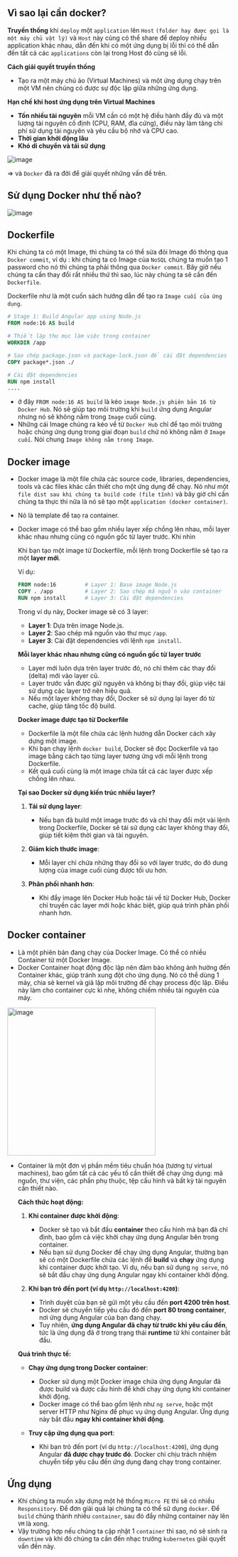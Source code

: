 ## Vì sao lại cần docker?

**Truyền thống** khi `deploy` một `application` lên `Host` `(folder hay được gọi là một máy chủ vật lý)` và `Host` này củng có thể share để deploy nhiều application khác nhau, dẫn đến khi có một ứng dụng bị lỗi thì có thể dẫn đến tất cả các `applications` còn lại trong Host đó cũng sẽ lỗi.

**Cách giải quyết truyền thống**
- Tạo ra một máy chủ ảo (Virtual Machines) và một ứng dụng chạy trên một VM nên chúng có được sự độc lập giữa những ứng dụng.

**Hạn chế khi host ứng dụng trên Virtual Machines**
- **Tốn nhiều tài nguyên** mỗi VM cần có một hệ điều hành đầy đủ và một lượng tài nguyên cố định (CPU, RAM, đĩa cứng), điều này làm tăng chi phí sử dụng tài nguyên và yêu cầu bộ nhớ và CPU cao.
- **Thời gian khởi động lâu**
- **Khó di chuyển và tái sử dụng**

![image](https://github.com/user-attachments/assets/17a5dd86-578c-4f55-8e84-649346437274)

=> và `Docker` đã ra đời để giải quyết những vấn đề trên.

## Sử dụng Docker như thế nào?

![image](https://github.com/user-attachments/assets/051e9dcb-beec-41e1-8d89-1e8aaf7a7e39)

## Dockerfile
Khi chúng ta có một Image, thì chúng ta có thể sửa đỏi Image đó thông qua `Docker commit`, ví dụ : khi chúng ta có Image của  `NoSQL` chúng ta muốn tạo 1 password cho nó thì chúng ta phải thông qua `Docker commit`.
Bây giờ nếu chúng ta cần thay đổi rất nhiều thứ thì sao, lúc này chúng ta sẽ cần đến `Dockerfile`.

Dockerfile như là một cuốn sách hướng dẫn để tạo ra  `Image cuối của ứng dụng`.

```dockerfile
# Stage 1: Build Angular app using Node.js
FROM node:16 AS build

# Thiết lập thư mục làm việc trong container
WORKDIR /app

# Sao chép package.json và package-lock.json để cài đặt dependencies
COPY package*.json ./

# Cài đặt dependencies
RUN npm install
....
```
- ở đây `FROM node:16 AS build` là kéo `image Node.js phiên bản 16 từ Docker Hub`. Nó sẽ giúp tạo môi trường khi `build` ứng dụng Angular nhưng nó sẽ không nằm trong `Image` cuối cùng.
- Những cái Image chúng ra kéo về từ `Docker Hub` chỉ để tạo môi trường hoặc chúng ứng dụng trong giai đoạn `build` chứ nó không nằm ở `Image cuối`. Nói chung `Image không nằm trong Image`.


## Docker image
- Docker image là một file chứa các source code, libraries, dependencies, tools và các files khác cần thiết cho một ứng dụng để chạy. Nó như một `file dist sau khi chúng ta build code (file tĩnh)` và bây giờ chỉ cần chúng ta thực thi nữa là nó sẽ tạo một `application (docker container)`.
- Nó là template để taọ ra container.
-  Docker image có thể bao gồm nhiều layer xếp chồng lên nhau, mỗi layer khác nhau nhưng cũng có nguồn gốc từ layer trước. Khi nhìn 

   Khi bạn tạo một image từ Dockerfile, mỗi lệnh trong Dockerfile sẽ tạo ra một **layer mới**.  

   Ví dụ:  
   ```dockerfile
   FROM node:16         # Layer 1: Base image Node.js
   COPY . /app          # Layer 2: Sao chép mã nguồn vào container
   RUN npm install      # Layer 3: Cài đặt dependencies
   ```
   Trong ví dụ này, Docker image sẽ có 3 layer:  
   - **Layer 1**: Dựa trên image Node.js.  
   - **Layer 2**: Sao chép mã nguồn vào thư mục `/app`.  
   - **Layer 3**: Cài đặt dependencies với lệnh `npm install`.

   **Mỗi layer khác nhau nhưng cũng có nguồn gốc từ layer trước**  
   - Layer mới luôn dựa trên layer trước đó, nó chỉ thêm các thay đổi (delta) mới vào layer cũ.  
   - Layer trước vẫn được giữ nguyên và không bị thay đổi, giúp việc tái sử dụng các layer trở nên hiệu quả.  
   - Nếu một layer không thay đổi, Docker sẽ sử dụng lại layer đó từ cache, giúp tăng tốc độ build.

   **Docker image được tạo từ Dockerfile**  
   - Dockerfile là một file chứa các lệnh hướng dẫn Docker cách xây dựng một image.  
   - Khi bạn chạy lệnh `docker build`, Docker sẽ đọc Dockerfile và tạo image bằng cách tạo từng layer tương ứng với mỗi lệnh trong Dockerfile.  
   - Kết quả cuối cùng là một image chứa tất cả các layer được xếp chồng lên nhau.

   **Tại sao Docker sử dụng kiến trúc nhiều layer?**

    1. **Tái sử dụng layer**:  
       - Nếu bạn đã build một image trước đó và chỉ thay đổi một vài lệnh trong Dockerfile, Docker sẽ tái sử dụng các layer không thay đổi, giúp tiết kiệm thời gian và tài nguyên.
    
    2. **Giảm kích thước image**:  
       - Mỗi layer chỉ chứa những thay đổi so với layer trước, do đó dung lượng của image cuối cùng được tối ưu hơn.
    
    3. **Phân phối nhanh hơn**:  
       - Khi đẩy image lên Docker Hub hoặc tải về từ Docker Hub, Docker chỉ truyền các layer mới hoặc khác biệt, giúp quá trình phân phối nhanh hơn.


## Docker container
-  Là một phiên bản đang chạy của Docker Image. Có thể có nhiều Container từ một Docker Image.
-  Docker Container hoạt động độc lập nên đảm bảo không ảnh hưởng đến Container khác, giúp tránh xung đột cho ứng dụng. Nó có thể dùng 1 máy, chia sẻ kernel và giả lập môi trường để chạy process độc lập. Điều này làm cho container cực kì nhẹ, không chiếm nhiều tài nguyên của máy.

<img width="333" alt="image" src="https://github.com/user-attachments/assets/5f70716f-8899-47b8-ab2e-68346e961fb9" />

- Container là một đơn vị phần mềm tiêu chuẩn hóa (tương tự virtual machines), bao gồm tất cả các yếu tố cần thiết để chạy ứng dụng: mã nguồn, thư viện, các phần phụ thuộc, tệp cấu hình và bất kỳ tài nguyên cần thiết nào.
 
   **Cách thức hoạt động:**
   1. **Khi container được khởi động**:
      - Docker sẽ tạo và bắt đầu **container** theo cấu hình mà bạn đã chỉ định, bao gồm cả việc khởi chạy ứng dụng Angular bên trong container.
      - Nếu bạn sử dụng Docker để chạy ứng dụng Angular, thường bạn sẽ có một Dockerfile chứa các lệnh để **build** và **chạy** ứng dụng khi container được khởi tạo. Ví dụ, nếu bạn sử dụng `ng serve`, nó sẽ bắt đầu chạy ứng dụng Angular ngay khi container khởi động.
   
   2. **Khi bạn trỏ đến port (ví dụ `http://localhost:4200`)**:
      - Trình duyệt của bạn sẽ gửi một yêu cầu đến **port 4200 trên host**.
      - Docker sẽ chuyển tiếp yêu cầu đó đến **port 80 trong container**, nơi ứng dụng Angular của bạn đang chạy.
      - Tuy nhiên, **ứng dụng Angular đã chạy từ trước khi yêu cầu đến**, tức là ứng dụng đã ở trong trạng thái **runtime** từ khi container bắt đầu.
   
   **Quá trình thực tế:**
   - **Chạy ứng dụng trong Docker container**: 
      - Docker sử dụng một Docker image chứa ứng dụng Angular đã được build và được cấu hình để khởi chạy ứng dụng khi container khởi động.
      - Docker image có thể bao gồm lệnh như `ng serve`, hoặc một server HTTP như Nginx để phục vụ ứng dụng Angular. Ứng dụng này bắt đầu **ngay khi container khởi động**.
      
   - **Truy cập ứng dụng qua port**:
      - Khi bạn trỏ đến port (ví dụ `http://localhost:4200`), ứng dụng Angular **đã được chạy trước đó**. Docker chỉ chịu trách nhiệm chuyển tiếp yêu cầu đến ứng dụng đang chạy trong container.

## Ứng dụng 
- Khi chúng ta muốn xây dựng một hệ thống `Micro FE` thì sẽ có nhiều `Responsitory`. Để đơn giải quá lại chúng ta có thể sử dụng `docker`. Để `build` chúng thành nhiều `container`, sau đó đẩy những container này lên `VM` là xong.
- Vậy trường hợp nếu chúng ta cập nhật 1 `container` thì sao, nó sẽ sinh ra `downtime` và khi đó chúng ta cần đến nhạc trưởng `kubernetes` giải quyết vấn đền này.


